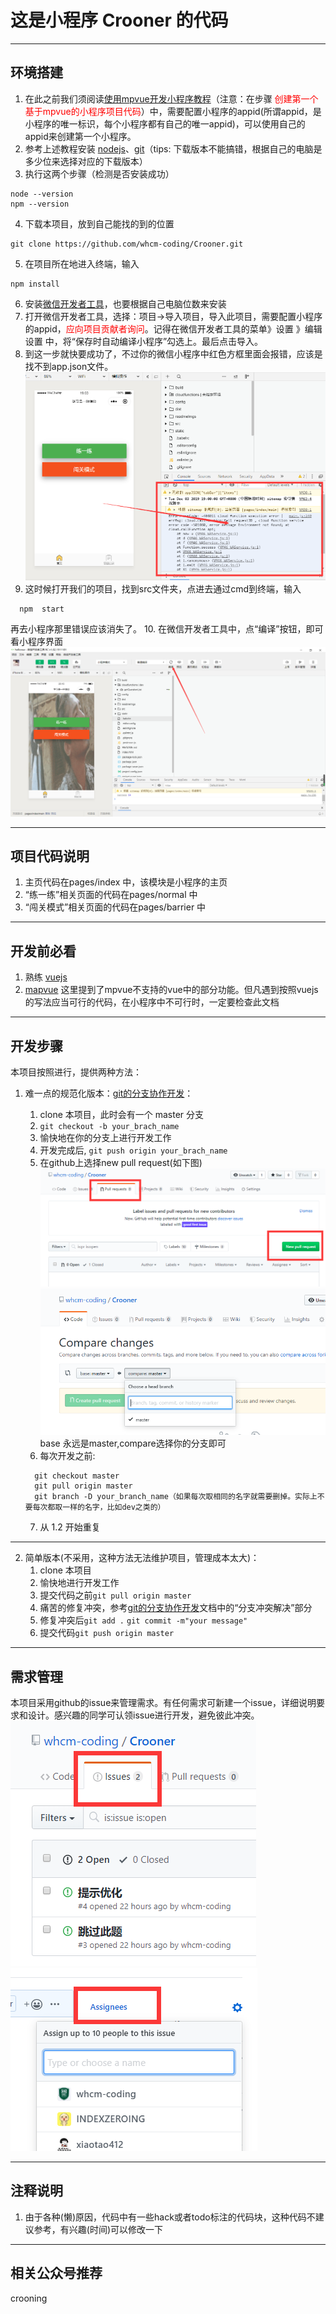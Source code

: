 # 这是小程序 Crooner 的代码
___

## 环境搭建
1. 在此之前我们须阅读[使用mpvue开发小程序教程](https://www.jianshu.com/p/6f8d74be3ff8)（注意：在步骤 <font color='red'>创建第一个基于mpvue的小程序项目代码</font>）中，需要配置小程序的appid(所谓appid，是小程序的唯一标识，每个小程序都有自己的唯一appid)，可以使用自己的appid来创建第一个小程序。
2. 参考上述教程安装 [nodejs](https://nodejs.org/en/download/)、[git](https://git-scm.com/downloads)（tips: 下载版本不能搞错，根据自己的电脑是多少位来选择对应的下载版本）
3. 执行这两个步骤（检测是否安装成功）
```
node --version
npm --version
```
4. 下载本项目，放到自己能找的到的位置
```
git clone https://github.com/whcm-coding/Crooner.git
```
5. 在项目所在地进入终端，输入
```
npm install
```
6. 安装[微信开发者工具](https://developers.weixin.qq.com/miniprogram/dev/devtools/download.html)，也要根据自己电脑位数来安装
7. 打开微信开发者工具，选择：项目->导入项目，导入此项目，需要配置小程序的appid，<font color='red'>应向项目贡献者询问</font>。记得在微信开发者工具的菜单》设置 》编辑设置 中，将“保存时自动编译小程序”勾选上。最后点击导入。
8. 到这一步就快要成功了，不过你的微信小程序中红色方框里面会报错，应该是找不到app.json文件。
![new pull request ](./readmeImgs/13.png)
9. 这时候打开我们的项目，找到src文件夹，点进去通过cmd到终端，输入
```
  npm  start
```
  再去小程序那里错误应该消失了。
10. 在微信开发者工具中，点“编译”按钮，即可看小程序界面
![new pull request ](./readmeImgs/16.png)
___

## 项目代码说明
1. 主页代码在pages/index 中，该模块是小程序的主页
2. “练一练”相关页面的代码在pages/normal 中
3. “闯关模式”相关页面的代码在pages/barrier 中
___

## 开发前必看
1. 熟练 [vuejs](https://cn.vuejs.org/v2/guide/)
2. [mapvue](http://mpvue.com/mpvue/) 这里提到了mpvue不支持的vue中的部分功能。但凡遇到按照vuejs的写法应当可行的代码，在小程序中不可行时，一定要检查此文档
___

## 开发步骤
本项目按照进行，提供两种方法：
1. 难一点的规范化版本：[git的分支协作开发](https://segmentfault.com/a/1190000011010729)：
    1. clone 本项目，此时会有一个 master 分支
    2. ```git checkout -b your_brach_name```
    3. 愉快地在你的分支上进行开发工作
    4. 开发完成后, ```git push origin your_brach_name```
    5. 在github上选择new pull request(如下图)
  ![new pull request ](./readmeImgs/mr.png)
  ![new pull request ](./readmeImgs/mr2.png)
       base 永远是master,compare选择你的分支即可
    6. 每次开发之前:

    ```
      git checkout master
      git pull origin master
      git branch -D your_branch_name（如果每次取相同的名字就需要删掉。实际上不要每次都取一样的名字，比如dev之类的）
    ```
    
    7. 从 1.2 开始重复

***
2. 简单版本(不采用，这种方法无法维护项目，管理成本太大)：
    1. clone 本项目
    2. 愉快地进行开发工作
    3. 提交代码之前```git pull origin master```
    4. 痛苦的修复冲突，参考[git的分支协作开发](https://segmentfault.com/a/1190000011010729)文档中的“分支冲突解决”部分
    5. 修复冲突后```git add .``` ```git commit -m"your message"```
    5. 提交代码```git push origin master```
***

## 需求管理
本项目采用github的issue来管理需求。有任何需求可新建一个issue，详细说明要求和设计。感兴趣的同学可认领issue进行开发，避免彼此冲突。
![issue](./readmeImgs/issue-1.png)
![assign](./readmeImgs/issue-2.png)
___

## 注释说明
1. 由于各种(懒)原因，代码中有一些hack或者todo标注的代码块，这种代码不建议参考，有兴趣(时间)可以修改一下
___
## 相关公众号推荐
crooning



